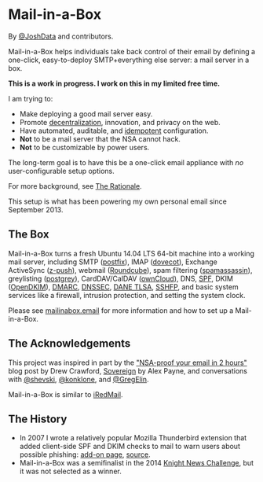 Mail-in-a-Box
=============

By [@JoshData](https://github.com/JoshData) and contributors.

Mail-in-a-Box helps individuals take back control of their email by defining a one-click, easy-to-deploy SMTP+everything else server: a mail server in a box.

**This is a work in progress. I work on this in my limited free time.**

I am trying to:

* Make deploying a good mail server easy.
* Promote [decentralization](http://redecentralize.org/), innovation, and privacy on the web.
* Have automated, auditable, and [idempotent](http://sharknet.us/2014/02/01/automated-configuration-management-challenges-with-idempotency/) configuration.
* **Not** to be a mail server that the NSA cannot hack.
* **Not** to be customizable by power users.

The long-term goal is to have this be a one-click email appliance with *no* user-configurable setup options.

For more background, see [The Rationale](https://github.com/mail-in-a-box/mailinabox/wiki).

This setup is what has been powering my own personal email since September 2013.

The Box
-------

Mail-in-a-Box turns a fresh Ubuntu 14.04 LTS 64-bit machine into a working mail server, including SMTP ([postfix](http://www.postfix.org/)), IMAP ([dovecot](http://dovecot.org/)), Exchange ActiveSync ([z-push](https://github.com/fmbiete/Z-Push-contrib)), webmail ([Roundcube](http://roundcube.net/)), spam filtering ([spamassassin](https://spamassassin.apache.org/)), greylisting ([postgrey](http://postgrey.schweikert.ch/)), CardDAV/CalDAV ([ownCloud](http://owncloud.org/)), DNS, [SPF](https://en.wikipedia.org/wiki/Sender_Policy_Framework), DKIM ([OpenDKIM](http://www.opendkim.org/)), [DMARC](https://en.wikipedia.org/wiki/DMARC), [DNSSEC](https://en.wikipedia.org/wiki/DNSSEC), [DANE TLSA](https://en.wikipedia.org/wiki/DNS-based_Authentication_of_Named_Entities), [SSHFP](https://tools.ietf.org/html/rfc4255), and basic system services like a firewall, intrusion protection, and setting the system clock.

Please see [mailinabox.email](https://mailinabox.email) for more information and how to set up a Mail-in-a-Box.

The Acknowledgements
--------------------

This project was inspired in part by the ["NSA-proof your email in 2 hours"](http://sealedabstract.com/code/nsa-proof-your-e-mail-in-2-hours/) blog post by Drew Crawford, [Sovereign](https://github.com/al3x/sovereign) by Alex Payne, and conversations with <a href="http://twitter.com/shevski" target="_blank">@shevski</a>, <a href="https://github.com/konklone" target="_blank">@konklone</a>, and <a href="https://github.com/gregelin" target="_blank">@GregElin</a>.

Mail-in-a-Box is similar to [iRedMail](http://www.iredmail.org/).

The History
-----------

* In 2007 I wrote a relatively popular Mozilla Thunderbird extension that added client-side SPF and DKIM checks to mail to warn users about possible phishing: [add-on page](https://addons.mozilla.org/en-us/thunderbird/addon/sender-verification-anti-phish/), [source](https://github.com/JoshData/thunderbird-spf).
* Mail-in-a-Box was a semifinalist in the 2014 [Knight News Challenge](https://www.newschallenge.org/challenge/2014/submissions/mail-in-a-box), but it was not selected as a winner.
